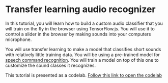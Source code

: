 # Transfer learning audio recognizer

In this tutorial, you will learn how to build a custom audio classifier that you will train on the fly in the browser using TensorFlow.js. You will use it to control a slider in the browser by making sounds into your computers microphone.

You will use transfer learning to make a model that classifies short sounds with relatively little training data. You will be using a pre-trained model for [speech command recognition](https://github.com/tensorflow/tfjs-models/tree/master/speech-commands). You will train a model on top of this one to customize the sound classes it recognizes.

This tutorial is presented as a codelab. [Follow this link to open the codelab](https://codelabs.developers.google.com/codelabs/tensorflowjs-audio-codelab/index.html)
